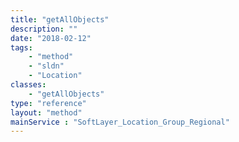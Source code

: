 ```yaml
---
title: "getAllObjects"
description: ""
date: "2018-02-12"
tags:
    - "method"
    - "sldn"
    - "Location"
classes:
    - "getAllObjects"
type: "reference"
layout: "method"
mainService : "SoftLayer_Location_Group_Regional"
---
```

